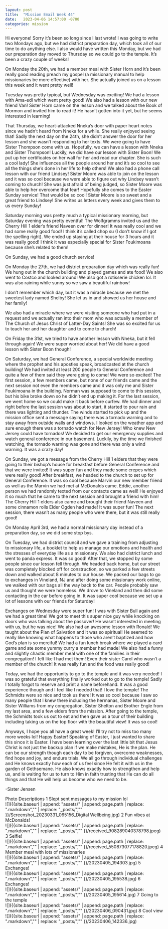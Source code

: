 ```yaml
---
layout: post
title:  "Mission Email Week 44"
date:   2023-04-06 14:57:00 -0700
categories: mission
---
```

Hi everyone! Sorry it’s been so long since I last wrote! I was going to write two Mondays ago, but we had district preparation day, which took all of our time to do anything else. I also would have written this Monday, but we had our preparation day moved to Thursday so we could go to the temple. It’s been a crazy couple of weeks!

On Monday the 20th, we had a member meal with Sister Horn and it’s been really good reading preach my gospel (a missionary manual to help missionaries be more effective) with her. She actually joined us on a lesson this week and it went pretty well!

Tuesday was pretty typical, but Wednesday was exciting! We had a lesson with Ama-edi which went pretty good! We also had a lesson with our new friend Van! Sister Horn came on the lesson and we talked about the Book of Mormon and invited him to read it! He hasn’t gotten into it yet, but he seems interested in learning!

That Thursday, we heart-attacked Nneka’s door with paper heart notes since we hadn’t heard from Nneka for a while. She really enjoyed seeing that! Sadly the next day on the 24th, she didn’t answer the door for her lesson and she wasn’t responding to her texts. We were going to have Sister Thompson come with us. Hopefully, we can have a lesson with Nneka and Sister Thompson! Luckily, we did have our lesson with Sister Boon! We put up her certificates on her wall for her and read our chapter. She is such a cool lady! She influences all the people around her and it’s so cool to see all the things she’s done in her life to help others! We also had a phone call lesson with our friend Lindsey! Sister Moore was able to join on the lesson and it was so cool because we were able to figure out why Lindsey wasn’t coming to church! She was just afraid of being judged, so Sister Moore was able to help her overcome that fear! Hopefully she comes to the Easter Sunday service! That would be so cool! Sister Moore is so sweet and a great friend to Lindsey! She writes us letters every week and gives them to us every Sunday!

Saturday morning was pretty much a typical missionary morning, but Saturday evening was pretty eventful! The Wolfgramms invited us and the Cherry Hill 1 elder’s friend Naveen over for dinner! It was really cool and we had some really good food! I think it’s called chop su (I don’t know if I got the spelling right). We ended up staying at their house for 3 hours and it was really good! I think it was especially special for Sister Foukimoana because she’s related to them!

On Sunday, we had a good church service!

On Monday the 27th, we had district preparation day which was really fun! We hung out in the church building and played games and ate food! We also went to Costco and looked around! We also got a rotisserie chicken lol. It was also raining while sunny so we saw a beautiful rainbow!

I don’t remember which day, but it was a miracle because we met the sweetest lady named Shelby! She let us in and showed us her house and her family!

We also had a miracle where we were visiting someone who had put in a request and we actually ran into their mom who was actually a member of The Church of Jesus Christ of Latter-Day Saints! She was so excited for us to teach her and her daughter and to come to church!

On Friday the 31st, we tried to have another lesson with Nneka, but it fell through again! We were super worried about her! We did have a good lesson with Sister Boon though!

On Saturday, we had General Conference, a special worldwide meeting where the prophet and his apostles speak, broadcasted at the church building! We had invited at least 200 people to General Conference and quite a few of them said they were going to come! We were so excited! The first session, a few members came, but none of our friends came and the next session not even the members came and it was only me and Sister Foukimoana in the building. Norman was supposed to come to this session, but his bike broke down so he didn’t end up making it. For the last session, we went home so we could make it back before curfew. We had dinner and right before the last session was about to start, it started to pour rain and there was lighting and thunder. The winds started to pick up and the mission office sent a message saying there was a tornado warning and to stay away from outside walls and windows. I looked on the weather app and sure enough there was a tornado watch for New Jersey! Who knew New Jersey could have tornados! We decided to get our emergency supplies and watch general conference in our basement. Luckily, by the time we finished watching, the tornado warning was gone and there was only a wind warning. It was a crazy day!

On Sunday, we got a message from the Cherry Hill 1 elders that they were going to their bishop’s house for breakfast before General Conference and that we were invited! It was super fun and they made some crepes which were really good! After breakfast, we headed to the church to set up for General Conference. It was so cool because Marvin our new member friend as well as the Marvin we had met at McDonalds came. Eddie, another person we had randomly texted from our contacts came as well! He enjoyed it so much that he came to the next session and brought a friend with him! The Cherry Hill 1 elders also came and brought their friend Naveen and some cinnamon rolls Elder Ogden had made! It was super fun! The next session, there wasn’t as many people who were there, but it was still really good!

On Monday April 3rd, we had a normal missionary day instead of a preparation day, so we did some stop bys.

On Tuesday, we had district council and we gave a training from adjusting to missionary life, a booklet to help us manage our emotions and health and the stresses of everyday life as a missionary. We also had district lunch and went to panda express. It was so good! After that, we stopped by some people since our lesson fell through. We headed back home, but our street was completely blocked off for construction, so we parked a few streets down and walked about 8 minutes to our house. We packed our bags to go to exchanges in Vineland, NJ and after doing some missionary work online, we walked with our bags all the way back to the car. People probably saw us and thought we were homeless. We drove to Vineland and then did some contacting in the car before going in. It was super cool because we set up a lot of lessons with our friends for Saturday!

Exchanges on Wednesday were super fun! I was with Sister Bull again and we had a great time! We got to meet this super nice guy while knocking on doors who was talking about the passover! He wasn’t interested in meeting with us, but he was nice! We also had an awesome lesson with Ronald! We taught about the Plan of Salvation and it was so spiritual! He seemed to really like knowing what happens to those who aren’t baptized and how God’s plan is so merciful! We had a fun lunch break where we played a card game and ate some yummy curry a member had made! We also had a funny and slightly chaotic member meal with one of the families in their congregation! I felt like I had met them! Even their sister Carol who wasn’t a member of the church! It was really fun and the food was really good!

Today, we had the opportunity to go to the temple and it was very needed! I was so grateful that everything finally worked out to go to the temple! Sadly I totally forgot to reserve and print a name beforehand. It was a good experience though and I feel like I needed that! I love the temple! The Schmidts were so nice and took us there! It was so cool because I saw so many people that I knew there including the hermanas, Sister Moore and Sister Williams from my congregation, Sister Shelton and Brother Engle from my last area, and a few elders from the mission. After going to the temple, the Schmidts took us out to eat and then gave us a tour of their building including taking us on the top floor with the beautiful view! It was so cool!

Anyways, I hope you all have a great week! I’ll try not to miss too many more weeks lol! Happy Easter! Speaking of Easter, I just wanted to share this since it is Easter. I have been learning over the last little bit that Jesus Christ is not just the backup plan if we make mistakes, He is the plan. He can be our strength though each day to be forgiven, overcome weaknesses, find hope and joy, and endure trials. We all go through individual challenges and He knows exactly how each of us feel since He felt it with us in the garden of Gethsemane. He also knows exactly how to strengthen and help us, and is waiting for us to turn to Him in faith trusting that He can do all things and that He will help us become who we need to be. 

-Sister Jensen

Photo Descriptions
1 Slept sent messages to my mission lol   
![]({{site.baseurl | append: "assets/" | append:  page.path | replace: ".markdown","" | replace: "_posts/",""  }}/Screenshot_20230331_065156_Digital Wellbeing.jpg)
2 Fun vibes at McDonalds!   
![]({{site.baseurl | append: "assets/" | append:  page.path | replace: ".markdown","" | replace: "_posts/",""  }}/received_908289040378798.jpeg)
3 Selfie!   
![]({{site.baseurl | append: "assets/" | append:  page.path | replace: ".markdown","" | replace: "_posts/",""  }}/received_550873077178820.jpeg)
4 Member meal with lots of missionaries   
![]({{site.baseurl | append: "assets/" | append:  page.path | replace: ".markdown","" | replace: "_posts/",""  }}/20230405_194303.jpg)
5 Exchanges!   
![]({{site.baseurl | append: "assets/" | append:  page.path | replace: ".markdown","" | replace: "_posts/",""  }}/20230405_195538.jpg)
6 Exchanges!   
![]({{site.baseurl | append: "assets/" | append:  page.path | replace: ".markdown","" | replace: "_posts/",""  }}/20230405_195614.jpg)
7 Going to the temple   
![]({{site.baseurl | append: "assets/" | append:  page.path | replace: ".markdown","" | replace: "_posts/",""  }}/20230406_090431.jpg)
8 Cool view   
![]({{site.baseurl | append: "assets/" | append:  page.path | replace: ".markdown","" | replace: "_posts/",""  }}/20230406_142336.jpg)
